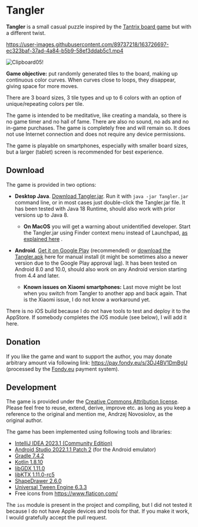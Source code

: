 # Tangler

**Tangler** is a small casual puzzle inspired by the [Tantrix board game](https://www.tantrix.com/) but with a different
twist.

https://user-images.githubusercontent.com/89737218/163726697-ec323baf-37ad-4a84-b5b9-58ef3ddab5c1.mp4

![Clipboard05!](https://user-images.githubusercontent.com/89737218/163726702-18d27eb2-d283-48e1-809a-3014c10c7208.jpg)

**Game objective:** put randomly generated tiles to the board, making up continuous color curves. When curves close to
loops, they disappear, giving space for more moves.

There are 3 board sizes, 3 tile types and up to 6 colors with an option of unique/repeating colors per tile.

The game is intended to be meditative, like creating a mandala, so there is no game timer and no hall of fame. There are
also no sound, no ads and no in-game purchases. The game is completely free and will remain so. It does not use Internet
connection and does not require any device permissions.

The game is playable on smartphones, especially with smaller board sizes, but a larger (tablet) screen is recommended
for best experience.

## Download

The game is provided in two options:

- **Desktop Java**. [Download Tangler.jar](https://github.com/andrzej-nov/Tangler/releases/download/v1.14/Tangler.jar).
  Run it with `java -jar Tangler.jar` command line, or in most cases just double-click the Tangler.jar file. It has been
  tested with Java 18 Runtime, should also work with prior versions up to Java 8.
    - **On MacOS** you will get a warning about unidentified developer. Start the Tangler.jar using Finder context menu
      instead of
      Launchpad, [as explained here](https://www.bemidjistate.edu/offices/its/knowledge-base/how-to-open-an-app-from-an-unidentified-developer-and-exempt-it-from-gatekeeper/)
      .

- **Android**. [Get it on Google Play](https://play.google.com/store/apps/details?id=com.andrzejn.tangler) (recommended)
  or [download the Tangler.apk](https://github.com/andrzej-nov/Tangler/releases/download/v1.14/Tangler.apk) here for
  manual install (it might be sometimes also a newer version due to the Google Play approval lag). It has been tested on Android
  8.0 and 10.0, should also work on any Android version starting from 4.4 and later.
    - **Known issues on Xiaomi smartphones:** Last move might be lost when you switch from Tangler to another app and
      back again. That is the Xiaomi issue, I do not know a workaround yet.

There is no iOS build because I do not have tools to test and deploy it to the AppStore. If somebody completes the iOS
module (see below), I will add it here.

## Donation

If you like the game and want to support the author, you may donate arbitrary amount via following
link: https://pay.fondy.eu/s/3DJ4BV1DmBgU (processed by the [Fondy.eu](https://fondy.io/) payment system).

## Development

The game is provided under the [Creative Commons Attribution license](https://creativecommons.org/licenses/by/4.0/).
Please feel free to reuse, extend, derive, improve etc. as long as you keep a reference to the original and mention me,
Andrzej Novosiolov, as the original author.

The game has been implemented using following tools and libraries:

- [IntelliJ IDEA 2023.1 (Community Edition)](https://www.jetbrains.com/idea/download/)
- [Android Studio 2022.1.1 Patch 2](https://developer.android.com/studio) (for the Android emulator)
- [Gradle 7.4.2](https://gradle.org/)
- [Kotlin 1.8.10](https://kotlinlang.org/)
- [libGDX 1.11.0](https://libgdx.com/)
- [libKTX 1.11.0-rc5](https://libktx.github.io/)
- [ShapeDrawer 2.6.0](https://github.com/earlygrey/shapedrawer#shape-drawer)
- [Universal Tween Engine 6.3.3](https://github.com/AurelienRibon/universal-tween-engine)
- Free icons from https://www.flaticon.com/

The `ios` module is present in the project and compiling, but I did not tested it because I do not have Apple devices
and tools for that. If you make it work, I would gratefully accept the pull request.

